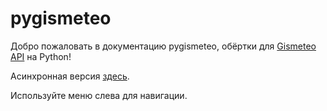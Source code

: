 # pygismeteo

Добро пожаловать в документацию pygismeteo, обёртки для [Gismeteo API](https://gismeteo.ru/api/) на Python!

Асинхронная версия [здесь](https://github.com/monosans/aiopygismeteo).

Используйте меню слева для навигации.
